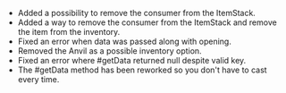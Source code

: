 * Added a possibility to remove the consumer from the ItemStack.
* Added a way to remove the consumer from the ItemStack and remove the item from the inventory.
* Fixed an error when data was passed along with opening.
* Removed the Anvil as a possible inventory option.
* Fixed an error where #getData returned null despite valid key.
* The #getData method has been reworked so you don't have to cast every time.